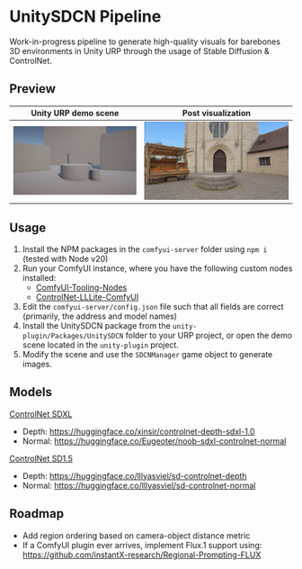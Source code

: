 # UnitySDCN Pipeline
Work-in-progress pipeline to generate high-quality visuals for barebones 3D environments 
in Unity URP through the usage of Stable Diffusion & ControlNet.

## Preview
Unity URP demo scene       |  Post visualization
:-------------------------:|:-------------------------:
![](resources/pre-gen.png) |  ![](resources/post-gen.png)

## Usage
1. Install the NPM packages in the `comfyui-server` folder using `npm i` (tested with Node v20)
2. Run your ComfyUI instance, where you have the following custom nodes installed: 
    - [ComfyUI-Tooling-Nodes](https://github.com/arthurb123/comfyui-tooling-nodes)
    - [ControlNet-LLLite-ComfyUI](https://github.com/arthurb123/ControlNet-LLLite-ComfyUI)
3. Edit the `comfyui-server/config.json` file such that all fields are correct (primarily, the address and model names)
4. Install the UnitySDCN package from the `unity-plugin/Packages/UnitySDCN` folder to your URP project, or open the demo scene located in the `unity-plugin` project.
5. Modify the scene and use the `SDCNManager` game object to generate images.

## Models
<ins>ControlNet SDXL</ins>
* Depth: https://huggingface.co/xinsir/controlnet-depth-sdxl-1.0
* Normal: https://huggingface.co/Eugeoter/noob-sdxl-controlnet-normal

<ins>ControlNet SD1.5</ins>
* Depth: https://huggingface.co/lllyasviel/sd-controlnet-depth
* Normal: https://huggingface.co/lllyasviel/sd-controlnet-normal

## Roadmap
* Add region ordering based on camera-object distance metric
* If a ComfyUI plugin ever arrives, implement Flux.1 support using: https://github.com/instantX-research/Regional-Prompting-FLUX